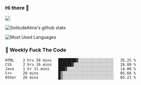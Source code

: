 ### Hi there 👋

<p>
  <a href="https://count.getloli.com/"><img src="https://count.getloli.com/get/@:solitudealma"></a>
</p>

![SolitudeAlma's github stats](https://github-readme-stats.vercel.app/api?username=solitudealma&show_icons=true&theme=radical)

![Most Used Languages](https://github-readme-stats.vercel.app/api/top-langs/?username=solitudealma&layout=compact&hide_border=true&theme=dark)
<!-- ![visitors](https://visitor-badge.glitch.me/badge?page_id=solitudealma.solitudealma.id) -->


### :dart: Weekly Fuck The Code

<!--START_SECTION:waka-->
```text
HTML    2 hrs 58 mins   ████████▓░░░░░░░░░░░░░░░░   35.25 % 
CSS     2 hrs 16 mins   ██████▓░░░░░░░░░░░░░░░░░░   26.89 % 
Java    1 hr 11 mins    ███▓░░░░░░░░░░░░░░░░░░░░░   14.06 % 
C++     28 mins         █▒░░░░░░░░░░░░░░░░░░░░░░░   05.66 % 
Other   26 mins         █▒░░░░░░░░░░░░░░░░░░░░░░░   05.21 % 
```
<!--END_SECTION:waka-->

